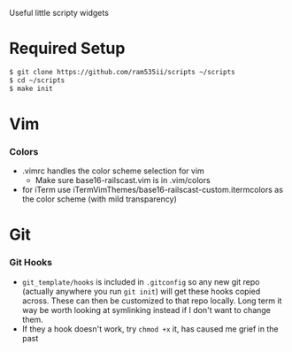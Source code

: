 Useful little scripty widgets

# Required Setup
```sh
$ git clone https://github.com/ram535ii/scripts ~/scripts
$ cd ~/scripts
$ make init
```

# Vim
### Colors
- .vimrc handles the color scheme selection for vim
  - Make sure base16-railscast.vim is in .vim/colors
- for iTerm use iTermVimThemes/base16-railscast-custom.itermcolors as the color scheme (with mild transparency)

# Git
### Git Hooks
- `git_template/hooks` is included in `.gitconfig` so any new git repo (actually anywhere you run `git init`) will get these hooks copied across. These can then be customized to that repo locally. Long term it way be worth looking at symlinking instead if I don't want to change them.
- If they a hook doesn't work, try `chmod +x` it, has caused me grief in the past
